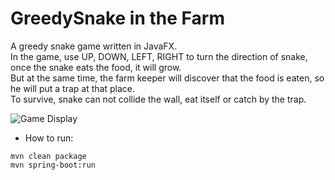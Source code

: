 # GreedySnake in the Farm

A greedy snake game written in JavaFX.  
In the game, use UP, DOWN, LEFT, RIGHT to turn the direction of snake, once the snake eats the food, it will grow.  
But at the same time, the farm keeper will discover that the food is eaten, so he will put a trap at that place.  
To survive, snake can not collide the wall, eat itself or catch by the trap.

![Game Display]('./public/gameDisplay.png')

* How to run:
```
mvn clean package
mvn spring-boot:run
```
